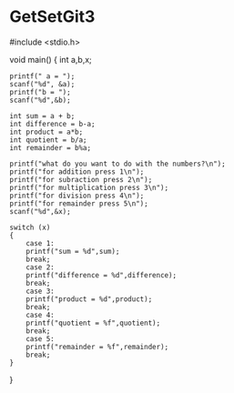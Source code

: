 # GetSetGit3
#include <stdio.h>

void main()
{
    int a,b,x;
    
    printf(" a = ");
    scanf("%d", &a);
    printf("b = ");
    scanf("%d",&b);

    int sum = a + b;
    int difference = b-a;
    int product = a*b;
    int quotient = b/a;
    int remainder = b%a;

    printf("what do you want to do with the numbers?\n");
    printf("for addition press 1\n");
    printf("for subraction press 2\n");
    printf("for multiplication press 3\n");
    printf("for division press 4\n");
    printf("for remainder press 5\n");
    scanf("%d",&x);

    switch (x)
    {
        case 1:
        printf("sum = %d",sum);
        break;
        case 2:
        printf("difference = %d",difference);
        break;
        case 3:
        printf("product = %d",product);
        break;
        case 4:
        printf("quotient = %f",quotient);
        break;
        case 5:
        printf("remainder = %f",remainder);
        break;
    }
    

 
}

